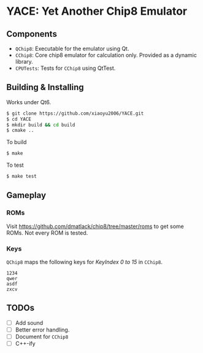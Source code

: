 # YACE: Yet Another Chip8 Emulator

## Components

- `QChip8`: Executable for the emulator using Qt.
- `CChip8`: Core chip8 emulator for calculation only. Provided as a dynamic library.
- `CPUTests`: Tests for `CChip8` using QtTest.

## Building & Installing

Works under Qt6.

```bash
$ git clone https://github.com/xiaoyu2006/YACE.git
$ cd YACE
$ mkdir build && cd build
$ cmake ..
```

To build
```bash
$ make
```

To test
```bash
$ make test
```

## Gameplay

### ROMs

Visit https://github.com/dmatlack/chip8/tree/master/roms to get some ROMs. Not every ROM is tested.

### Keys

`QChip8` maps the following keys for *KeyIndex 0 to 15* in `CChip8`.

```
1234
qwer
asdf
zxcv
```

## TODOs
- [ ] Add sound
- [ ] Better error handling.
- [ ] Document for `CChip8`
- [ ] C++-ify
